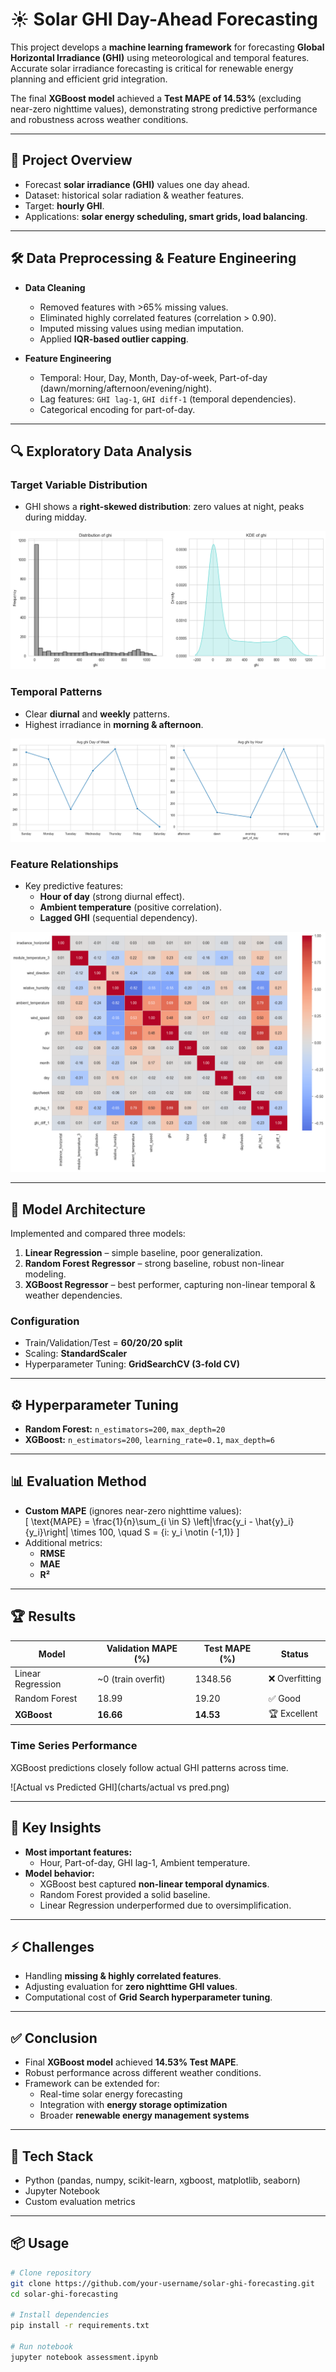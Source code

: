 # ☀️ Solar GHI Day-Ahead Forecasting

This project develops a **machine learning framework** for forecasting **Global Horizontal Irradiance (GHI)** using meteorological and temporal features. Accurate solar irradiance forecasting is critical for renewable energy planning and efficient grid integration.  

The final **XGBoost model** achieved a **Test MAPE of 14.53%** (excluding near-zero nighttime values), demonstrating strong predictive performance and robustness across weather conditions.

---

## 📌 Project Overview
- Forecast **solar irradiance (GHI)** values one day ahead.
- Dataset: historical solar radiation & weather features.
- Target: **hourly GHI**.
- Applications: **solar energy scheduling, smart grids, load balancing**.

---

## 🛠️ Data Preprocessing & Feature Engineering
- **Data Cleaning**
  - Removed features with >65% missing values.
  - Eliminated highly correlated features (correlation > 0.90).
  - Imputed missing values using median imputation.
  - Applied **IQR-based outlier capping**.

- **Feature Engineering**
  - Temporal: Hour, Day, Month, Day-of-week, Part-of-day (dawn/morning/afternoon/evening/night).
  - Lag features: `GHI lag-1`, `GHI diff-1` (temporal dependencies).
  - Categorical encoding for part-of-day.

---

## 🔍 Exploratory Data Analysis

### Target Variable Distribution
- GHI shows a **right-skewed distribution**: zero values at night, peaks during midday.  

![GHI Distribution](charts/ghi_distribution.png)

### Temporal Patterns
- Clear **diurnal** and **weekly** patterns.  
- Highest irradiance in **morning & afternoon**.  

![GHI Temporal Patterns](charts/ghi.png)

### Feature Relationships
- Key predictive features:
  - **Hour of day** (strong diurnal effect).
  - **Ambient temperature** (positive correlation).
  - **Lagged GHI** (sequential dependency).  

![Correlation Heatmap](charts/Correlation.png)

---

## 🤖 Model Architecture
Implemented and compared three models:

1. **Linear Regression** – simple baseline, poor generalization.  
2. **Random Forest Regressor** – strong baseline, robust non-linear modeling.  
3. **XGBoost Regressor** – best performer, capturing non-linear temporal & weather dependencies.  

### Configuration
- Train/Validation/Test = **60/20/20 split**  
- Scaling: **StandardScaler**  
- Hyperparameter Tuning: **GridSearchCV (3-fold CV)**  

---

## ⚙️ Hyperparameter Tuning
- **Random Forest:** `n_estimators=200`, `max_depth=20`  
- **XGBoost:** `n_estimators=200`, `learning_rate=0.1`, `max_depth=6`  

---

## 📊 Evaluation Method
- **Custom MAPE** (ignores near-zero nighttime values):  
  \[
  \text{MAPE} = \frac{1}{n}\sum_{i \in S} \left|\frac{y_i - \hat{y}_i}{y_i}\right| \times 100, \quad S = \{i: y_i \notin (-1,1)\}
  \]
- Additional metrics:
  - **RMSE**
  - **MAE**
  - **R²**

---

## 🏆 Results

| Model             | Validation MAPE (%) | Test MAPE (%) | Status        |
|-------------------|----------------------|---------------|---------------|
| Linear Regression | ~0 (train overfit)   | 1348.56       | ❌ Overfitting |
| Random Forest     | 18.99                | 19.20         | ✅ Good        |
| **XGBoost**       | **16.66**            | **14.53**     | 🏆 Excellent   |

### Time Series Performance
XGBoost predictions closely follow actual GHI patterns across time.  

![Actual vs Predicted GHI](charts/actual vs pred.png)

---

## 🔑 Key Insights
- **Most important features:**
  - Hour, Part-of-day, GHI lag-1, Ambient temperature.
- **Model behavior:**
  - XGBoost best captured **non-linear temporal dynamics**.
  - Random Forest provided a solid baseline.
  - Linear Regression underperformed due to oversimplification.

---

## ⚡ Challenges
- Handling **missing & highly correlated features**.
- Adjusting evaluation for **zero nighttime GHI values**.
- Computational cost of **Grid Search hyperparameter tuning**.

---

## ✅ Conclusion
- Final **XGBoost model** achieved **14.53% Test MAPE**.
- Robust performance across different weather conditions.
- Framework can be extended for:
  - Real-time solar energy forecasting
  - Integration with **energy storage optimization**
  - Broader **renewable energy management systems**

---

## 🚀 Tech Stack
- Python (pandas, numpy, scikit-learn, xgboost, matplotlib, seaborn)
- Jupyter Notebook
- Custom evaluation metrics

---

## 📦 Usage
```bash
# Clone repository
git clone https://github.com/your-username/solar-ghi-forecasting.git
cd solar-ghi-forecasting

# Install dependencies
pip install -r requirements.txt

# Run notebook
jupyter notebook assessment.ipynb
